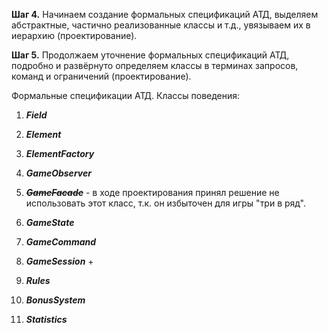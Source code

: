 **Шаг 4.** Начинаем создание формальных спецификаций АТД, выделяем абстрактные, 
частично реализованные классы и т.д., увязываем их в иерархию (проектирование).

**Шаг 5.** Продолжаем уточнение формальных спецификаций АТД, подробно и развёрнуто определяем классы в терминах запросов, 
команд и ограничений (проектирование).

Формальные спецификации АТД.
Классы поведения:

1. **_Field_**
2. **_Element_**
3. **_ElementFactory_**

4. **_GameObserver_**
5. ~~**_GameFacade_**~~ - в ходе проектирования принял решение не использовать этот класс, т.к. он избыточен для игры "три в ряд".
6. **_GameState_**
7. **_GameCommand_**

8. **_GameSession_** +

9. **_Rules_**
10. **_BonusSystem_**
11. **_Statistics_**